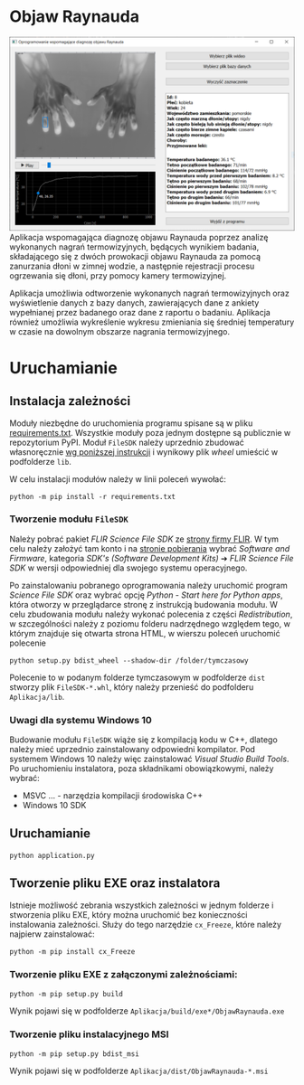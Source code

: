 # Objaw Raynauda
![Interfejs aplikacji](interface.png)
Aplikacja wspomagająca diagnozę objawu Raynauda poprzez analizę wykonanych nagrań termowizyjnych, będących wynikiem badania, składającego się z dwóch prowokacji objawu Raynauda za pomocą zanurzania dłoni w zimnej wodzie, a następnie rejestracji procesu ogrzewania się dłoni, przy pomocy kamery termowizyjnej.

Aplikacja umożliwia odtworzenie wykonanych nagrań termowizyjnych oraz wyświetlenie danych z bazy danych, zawierających dane z ankiety wypełnianej przez badanego oraz dane z raportu o badaniu. Aplikacja również umożliwia wykreślenie wykresu zmieniania się średniej temperatury w czasie na dowolnym obszarze nagrania termowizyjnego. 

# Uruchamianie
## Instalacja zależności
Moduły niezbędne do uruchomienia programu spisane są w pliku [requirements.txt](requirements.txt). Wszystkie moduły poza jednym dostępne są publicznie w repozytorium PyPI. Moduł `FileSDK` należy uprzednio zbudować własnoręcznie [wg poniższej instrukcji](#tworzenie-modułu-filesdk) i wynikowy plik _wheel_ umieścić w podfolderze `lib`.

W celu instalacji modułów należy w linii poleceń wywołać:
```
python -m pip install -r requirements.txt
```

### Tworzenie modułu `FileSDK`
Należy pobrać pakiet _FLIR Science File SDK_ ze [strony firmy FLIR](https://flir.custhelp.com/). W tym celu należy założyć tam konto i na [stronie pobierania](https://flir.custhelp.com/app/account/fl_downloads) wybrać _Software and Firmware_,  kategoria _SDK's (Software Development Kits)_ ➔ _FLIR Science File SDK_ w wersji odpowiedniej dla swojego systemu operacyjnego.

Po zainstalowaniu pobranego oprogramowania należy uruchomić program _Science File SDK_ oraz wybrać opcję _Python - Start here for Python apps_, która otworzy w przeglądarce stronę z instrukcją budowania modułu. W celu zbudowania modułu należy wykonać polecenia z części _Redistribution_, w szczególności należy z poziomu folderu nadrzędnego względem tego, w którym znajduje się otwarta strona HTML, w wierszu poleceń uruchomić polecenie
```
python setup.py bdist_wheel --shadow-dir /folder/tymczasowy
```
Polecenie to w podanym folderze tymczasowym w podfolderze `dist` stworzy plik `FileSDK-*.whl`, który należy przenieść do podfolderu `Aplikacja/lib`.

### Uwagi dla systemu Windows 10
Budowanie modułu `FileSDK` wiąże się z kompilacją kodu w C++, dlatego należy mieć uprzednio zainstalowany odpowiedni kompilator.
Pod systemem Windows 10 należy więc zainstalować _Visual Studio Build Tools_. Po uruchomieniu instalatora, poza składnikami obowiązkowymi, należy wybrać:
* MSVC ... - narzędzia kompilacji środowiska C++
* Windows 10 SDK

## Uruchamianie
```
python application.py
```

## Tworzenie pliku EXE oraz instalatora
Istnieje możliwość zebrania wszystkich zależności w jednym folderze i stworzenia pliku EXE, który można uruchomić bez konieczności instalowania zależności. Służy do tego narzędzie `cx_Freeze`, które należy najpierw zainstalować:
```
python -m pip install cx_Freeze
```
### Tworzenie pliku EXE z załączonymi zależnościami:
```
python -m pip setup.py build
```
Wynik pojawi się w podfolderze `Aplikacja/build/exe*/ObjawRaynauda.exe`
### Tworzenie pliku instalacyjnego MSI
```
python -m pip setup.py bdist_msi
```
Wynik pojawi się w podfolderze `Aplikacja/dist/ObjawRaynauda-*.msi`
